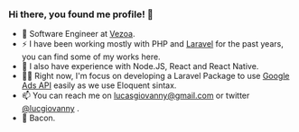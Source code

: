 ### Hi there, you found me profile! 👋

<!-- <p>
  <a href="https://twitter.com/lucgiovanny">
    <img alt="Twitter Follow" src="https://img.shields.io/twitter/follow/lucgiovanny?style=for-the-badge">
  </a>
</p>-->

- 🔭 Software Engineer at [Vezoa](https://github.com/vezoa).
- ⚡  I have been working mostly with PHP and [Laravel](http://laravel.com) for the past years, you can find some of my works here.
- 📶 I also have experience with Node.JS, React and React Native.
- 👨‍💻 Right now, I'm focus on developing a Laravel Package to use [Google Ads API](https://developers.google.com/google-ads/api/docs/start) easily as we use Eloquent sintax.
- 📫 You can reach me on lucasgiovanny@gmail.com or twitter [@lucgiovanny](http://twitter.com/lucgiovanny) .
- 🥓 Bacon.
